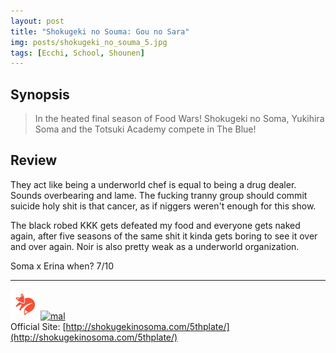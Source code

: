 ```yaml
---
layout: post
title: "Shokugeki no Souma: Gou no Sara"
img: posts/shokugeki_no_souma_5.jpg 
tags: [Ecchi, School, Shounen]
---
```


## Synopsis
>In the heated final season of Food Wars! Shokugeki no Soma, Yukihira Soma and the Totsuki Academy compete in The Blue!

## Review
They act like being a underworld chef is equal to being a drug dealer. Sounds overbearing and lame. The fucking tranny group should commit suicide holy shit is that cancer, as if niggers weren't enough for this show.

The black robed KKK gets defeated my food and everyone gets naked again, after five seasons of the same shit it kinda gets boring to see it over and over again. Noir is also pretty weak as a underworld organization.
   
Soma x Erina when? 7/10

---

[![kitsu](..\assets\img\kitsu.png)](https://kitsu.io/anime/shokugeki-no-souma-gou-no-sara)[![mal](..\assets\img\mal.ico)](https://myanimelist.net/anime/40902/Shokugeki_no_Souma__Gou_no_Sara)  
Official Site: [http://shokugekinosoma.com/5thplate/](http://shokugekinosoma.com/5thplate/)
